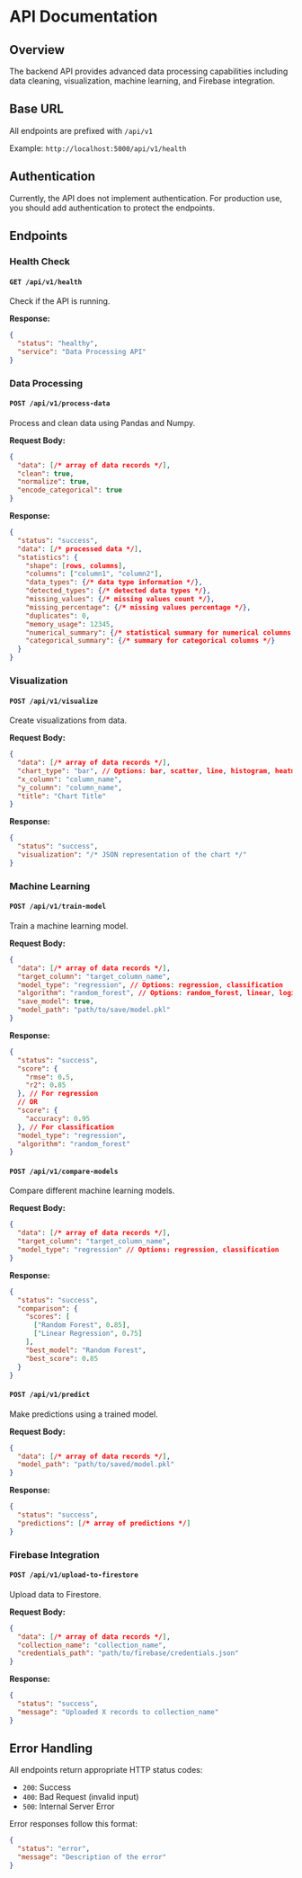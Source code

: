 # API Documentation

## Overview

The backend API provides advanced data processing capabilities including data cleaning, visualization, machine learning, and Firebase integration.

## Base URL

All endpoints are prefixed with `/api/v1`

Example: `http://localhost:5000/api/v1/health`

## Authentication

Currently, the API does not implement authentication. For production use, you should add authentication to protect the endpoints.

## Endpoints

### Health Check

#### `GET /api/v1/health`

Check if the API is running.

**Response:**
```json
{
  "status": "healthy",
  "service": "Data Processing API"
}
```

### Data Processing

#### `POST /api/v1/process-data`

Process and clean data using Pandas and Numpy.

**Request Body:**
```json
{
  "data": [/* array of data records */],
  "clean": true,
  "normalize": true,
  "encode_categorical": true
}
```

**Response:**
```json
{
  "status": "success",
  "data": [/* processed data */],
  "statistics": {
    "shape": [rows, columns],
    "columns": ["column1", "column2"],
    "data_types": {/* data type information */},
    "detected_types": {/* detected data types */},
    "missing_values": {/* missing values count */},
    "missing_percentage": {/* missing values percentage */},
    "duplicates": 0,
    "memory_usage": 12345,
    "numerical_summary": {/* statistical summary for numerical columns */},
    "categorical_summary": {/* summary for categorical columns */}
  }
}
```

### Visualization

#### `POST /api/v1/visualize`

Create visualizations from data.

**Request Body:**
```json
{
  "data": [/* array of data records */],
  "chart_type": "bar", // Options: bar, scatter, line, histogram, heatmap, box
  "x_column": "column_name",
  "y_column": "column_name",
  "title": "Chart Title"
}
```

**Response:**
```json
{
  "status": "success",
  "visualization": "/* JSON representation of the chart */"
}
```

### Machine Learning

#### `POST /api/v1/train-model`

Train a machine learning model.

**Request Body:**
```json
{
  "data": [/* array of data records */],
  "target_column": "target_column_name",
  "model_type": "regression", // Options: regression, classification
  "algorithm": "random_forest", // Options: random_forest, linear, logistic
  "save_model": true,
  "model_path": "path/to/save/model.pkl"
}
```

**Response:**
```json
{
  "status": "success",
  "score": {
    "rmse": 0.5, 
    "r2": 0.85
  }, // For regression
  // OR
  "score": {
    "accuracy": 0.95
  }, // For classification
  "model_type": "regression",
  "algorithm": "random_forest"
}
```

#### `POST /api/v1/compare-models`

Compare different machine learning models.

**Request Body:**
```json
{
  "data": [/* array of data records */],
  "target_column": "target_column_name",
  "model_type": "regression" // Options: regression, classification
}
```

**Response:**
```json
{
  "status": "success",
  "comparison": {
    "scores": [
      ["Random Forest", 0.85],
      ["Linear Regression", 0.75]
    ],
    "best_model": "Random Forest",
    "best_score": 0.85
  }
}
```

#### `POST /api/v1/predict`

Make predictions using a trained model.

**Request Body:**
```json
{
  "data": [/* array of data records */],
  "model_path": "path/to/saved/model.pkl"
}
```

**Response:**
```json
{
  "status": "success",
  "predictions": [/* array of predictions */]
}
```

### Firebase Integration

#### `POST /api/v1/upload-to-firestore`

Upload data to Firestore.

**Request Body:**
```json
{
  "data": [/* array of data records */],
  "collection_name": "collection_name",
  "credentials_path": "path/to/firebase/credentials.json"
}
```

**Response:**
```json
{
  "status": "success",
  "message": "Uploaded X records to collection_name"
}
```

## Error Handling

All endpoints return appropriate HTTP status codes:
- `200`: Success
- `400`: Bad Request (invalid input)
- `500`: Internal Server Error

Error responses follow this format:
```json
{
  "status": "error",
  "message": "Description of the error"
}
```